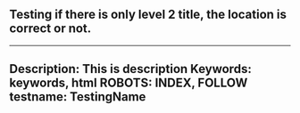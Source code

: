 ## Testing if there is only level 2 title, the location is correct or not.

---
Description: This is description
Keywords: keywords, html
ROBOTS: INDEX, FOLLOW
testname: TestingName
---

